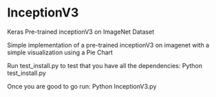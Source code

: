 # InceptionV3
Keras Pre-trained inceptionV3 on ImageNet Dataset

Simple implementation of a pre-trained inceptionV3 on imagenet with a simple visualization using a Pie Chart

Run test_install.py to test that you have all the dependencies:
  Python test_install.py
  
Once you are good to go run:
  Python InceptionV3.py
  

